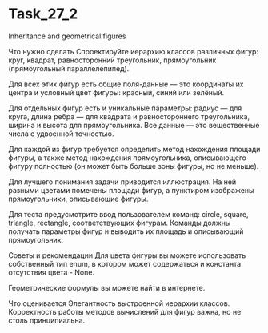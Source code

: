 # Task_27_2
Inheritance and geometrical figures

Что нужно сделать
Спроектируйте иерархию классов различных фигур: круг, квадрат, равносторонний треугольник, прямоугольник (прямоугольный параллелепипед).

Для всех этих фигур есть общие поля-данные — это координаты их центра и условный цвет фигуры: красный, синий или зелёный.

Для отдельных фигур есть и уникальные параметры: радиус — для круга, длина ребра — для квадрата и равностороннего треугольника, ширина и высота для прямоугольника. Все данные — это вещественные числа с удвоенной точностью.

Для каждой из фигур требуется определить метод нахождения площади фигуры, а также метод нахождения прямоугольника, описывающего фигуру полностью (он может быть больше зоны фигуры, но не меньше).

Для лучшего понимания задачи приводится иллюстрация. На ней разными цветами помечены площади фигур, а пунктиром изображены прямоугольники, описывающие фигуры.

Для теста предусмотрите ввод пользователем команд: circle, square, triangle, rectangle, соответствующих фигурам. Команды должны получать параметры фигур и выводить их площадь и описывающий прямоугольник.


Советы и рекомендации
Для цвета фигуры вы можете использовать собственный тип enum, в котором может содержаться и константа отсутствия цвета - None.

Геометрические формулы вы можете найти в интернете.

Что оценивается
Элегантность выстроенной иерархии классов. Корректность работы методов вычислений для фигур важна, но не столь принципиальна. 
